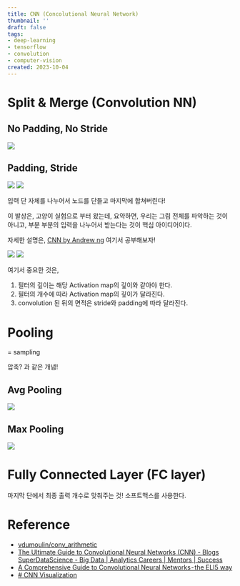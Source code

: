 ```yaml
---
title: CNN (Concolutional Neural Network)
thumbnail: ''
draft: false
tags:
- deep-learning
- tensorflow
- convolution
- computer-vision
created: 2023-10-04
---
```


# Split & Merge (Convolution NN)

## No Padding, No Stride

![](no_padding_no_strides.gif)

## Padding, Stride

![](Pasted%20image%2020231004141153.png)
![](Pasted%20image%2020231004141201.png)

입력 단 자체를 나누어서 노드를 단들고 마지막에 합쳐버린다!

이 발상은, 고양이 실험으로 부터 왔는데, 요약하면, 우리는 그림 전체를 파악하는 것이 아니고, 부분 부분의 입력을 나누어서 받는다는 것이 핵심 아이디어이다.

자세한 설명은, [CNN by Andrew ng](CNN%20by%20Andrew%20ng.md) 여기서 공부해보자!

![](_2019-07-21__11.43.07.png)
![](_2019-07-21__11.47.06.png)

여기서 중요한 것은, 

1. 필터의 깊이는 해당 Activation map의 깊이와 같아야 한다.
1. 필터의 개수에 따라 Activation map의 깊이가 달라진다.
1. convolution 된 뒤의 면적은 stride와 padding에 따라 달라진다.

# Pooling

= sampling

압축? 과 같은 개념!

## Avg Pooling

![](1_uoWYsCV5vBU8SHFPAPao-w.gif)

## Max Pooling

![](Pasted%20image%2020231004140637.png)

# Fully Connected Layer (FC layer)

마지막 단에서 최종 출력 개수로 맞춰주는 것! 소프트맥스를 사용한다.

# Reference

* [vdumoulin/conv_arithmetic](https://github.com/vdumoulin/conv_arithmetic)
* [The Ultimate Guide to Convolutional Neural Networks (CNN) - Blogs SuperDataScience - Big Data | Analytics Careers | Mentors | Success](https://www.superdatascience.com/the-ultimate-guide-to-convolutional-neural-networks-cnn/)
* [A Comprehensive Guide to Convolutional Neural Networks - the ELI5 way](https://towardsdatascience.com/a-comprehensive-guide-to-convolutional-neural-networks-the-eli5-way-3bd2b1164a53)
* [\# CNN Visualization](http://cs.stanford.edu/people/karpathy/convnetjs/demo/cifar10.html)
